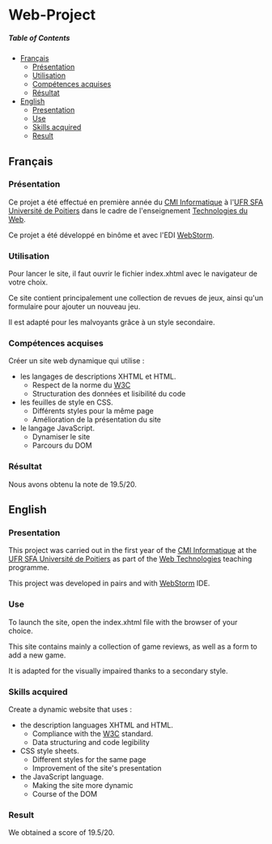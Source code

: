 # Web-Project

##### Table of Contents
* [Français](#fr)
  * [Présentation](#fr_pr)
  * [Utilisation](#fr_ut)
  * [Compétences acquises](#fr_cp)
  * [Résultat](#fr_rs)
* [English](#en)
  * [Presentation](#en_pr)
  * [Use](#en_u)
  * [Skills acquired](#en_sk)
  * [Result](#en_rs)

<a name="fr"/>

## Français

<a name="fr_pr"/>

### Présentation

Ce projet a été effectué en première année du [CMI Informatique](http://formations.univ-poitiers.fr/fr/index/autre-diplome-niveau-master-AM/autre-diplome-niveau-master-AM/cmi-informatique-JD2XQGVY.html) à l'[UFR SFA Université de Poitiers](https://sfa.univ-poitiers.fr/) dans le cadre de l'enseignement [Technologies du Web](http://formations.univ-poitiers.fr/fr/index/autre-diplome-niveau-master-AM/autre-diplome-niveau-master-AM/cmi-informatique-JD2XQGVY/specialite-s2-K5C6CNJ4/technologies-du-web-1-JB1YC60E.html).

Ce projet a été développé en binôme et avec l'EDI [WebStorm](https://www.jetbrains.com/fr-fr/webstorm/).

<a name="fr_ut"/>

### Utilisation

Pour lancer le site, il faut ouvrir le fichier index.xhtml avec le navigateur de votre choix.

Ce site contient principalement une collection de revues de jeux, ainsi qu'un formulaire pour ajouter un nouveau jeu.

Il est adapté pour les malvoyants grâce à un style secondaire.

<a name="fr_cp"/>

### Compétences acquises

Créer un site web dynamique qui utilise :
* les langages de descriptions XHTML et HTML.
  * Respect de la norme du [W3C](https://validator.w3.org/)
  * Structuration des données et lisibilité du code
* les feuilles de style en CSS.
  * Différents styles pour la même page
  * Amélioration de la présentation du site
* le langage JavaScript.
  * Dynamiser le site
  * Parcours du DOM

<a name="fr_rs"/>

### Résultat

Nous avons obtenu la note de 19.5/20.

<a name="en"/>

## English

<a name="en_pr"/>

### Presentation

This project was carried out in the first year of the [CMI Informatique](http://formations.univ-poitiers.fr/fr/index/autre-diplome-niveau-master-AM/autre-diplome-niveau-master-AM/cmi-informatique-JD2XQGVY.html) at the [UFR SFA Université de Poitiers](https://sfa.univ-poitiers.fr/) as part of the [Web Technologies](http://formations.univ-poitiers.fr/fr/index/autre-diplome-niveau-master-AM/autre-diplome-niveau-master-AM/cmi-informatique-JD2XQGVY/specialite-s2-K5C6CNJ4/technologies-du-web-1-JB1YC60E.html) teaching programme.

This project was developed in pairs and with [WebStorm](https://www.jetbrains.com/fr-fr/webstorm/) IDE.

<a name="en_u"/>

### Use

To launch the site, open the index.xhtml file with the browser of your choice.

This site contains mainly a collection of game reviews, as well as a form to add a new game.

It is adapted for the visually impaired thanks to a secondary style.

<a name="en_sk"/>

### Skills acquired

Create a dynamic website that uses :
* the description languages XHTML and HTML.
  * Compliance with the [W3C](https://validator.w3.org/) standard.
  * Data structuring and code legibility
* CSS style sheets.
  * Different styles for the same page
  * Improvement of the site's presentation
* the JavaScript language.
  * Making the site more dynamic
  * Course of the DOM
  
<a name="en_rs"/>

### Result

We obtained a score of 19.5/20.

